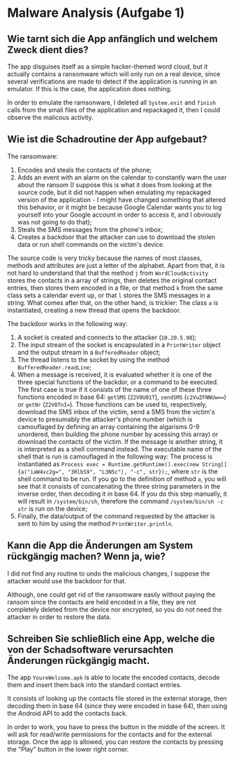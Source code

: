 #   Malware Analysis (Aufgabe 1)

##  Wie tarnt sich die App anfänglich und welchem Zweck dient dies?

The app disguises itself as a simple hacker-themed word cloud, but it actually contains a ransomware which will only run on a real device, since several verifications are made to detect if the application is running in an emulator. If this is the case, the application does nothing.

In order to emulate the ramsonware, I deleted all `System.exit` and `finish` calls from the smali files of the application and repackaged it, then I could observe the malicous activity.

##  Wie ist die Schadroutine der App aufgebaut?

The ransomware:

1. Encodes and steals the contacts of the phone;
2. Adds an event with an alarm on the calendar to constantly warn the user about the ransom (I suppose this is what it does from looking at the source code, but it did not happen when emulating my repackaged version of the application - I might have changed something that altered this behavior, or it might be because Google Calendar wants you to log yourself into your Google account in order to access it, and I obviously was not going to do that);
3. Steals the SMS messages from the phone's inbox;
4. Creates a backdoor that the attacker can use to download the stolen data or run shell commands on the victim's device.

The source code is very tricky because the names of most classes, methods and attributes are just a letter of the alphabet. Apart from that, it is not hard to understand that that the method `j` from `WordCloudActivity` stores the contacts in a array of strings, then deletes the original contact entries, then stores them encoded in a file, or that method `k` from the same class sets a calendar event up, or that `l` stores the SMS messages in a string. What comes after that, on the other hand, is trickier: The class `a` is instantiated, creating a new thread that opens the backdoor.

The backdoor works in the following way:

1. A socket is created and connects to the attacker (`10.20.5.98`);
2. The input stream of the socket is encapsulated in a `PrintWriter` object and the output stream in a `BufferedReader` object;
3. The thread listens to the socket by using the method `BufferedReader.readLine`;
4. When a message is received, it is evaluated whether it is one of the three special functions of the backdor, or a command to be executed. The first case is true if it consists of the name of one of these three functions encoded in base 64: `getSMS` (`Z2V0U01T`), `sendSMS` (`c2VuZFNNUw==`) or `getNr` (`Z2V0TnI=`). Those functions can be used to, respectively, download the SMS inbox of the victim, send a SMS from the victim's device to presumably the attacker's phone number (which is camouflaged by defining an array containing the algarisms 0-9 unordered, then building the phone number by acessing this array) or download the contacts of the victim. If the message is another string, it is interpreted as a shell command instead. The executable name of the shell that is run is camouflaged in the following way: The process is instantiated as `Process exec = Runtime.getRuntime().exec(new String[]{a("iaW4vc2g=", "3RlbS9", "L3N5c"), "-c", str});`, where `str` is the shell command to be run. If you go to the definition of method `a`, you will see that it consists of concatenating the three string parameters in the inverse order, then decoding it in base 64. If you do this step manually, it will result in `/system/bin/sh`, therefore the command `/system/bin/sh -c str` is run on the device;
5. Finally, the data/output of the command requested by the attacker is sent to him by using the method `PrintWriter.println`.

##  Kann die App die Änderungen am System rückgängig machen? Wenn ja, wie?

I did not find any routine to undo the malicious changes, I suppose the attacker would use the backdoor for that.

Although, one could get rid of the ransomware easily without paying the ransom since the contacts are held encoded in a file, they are not completely deleted from the device nor encrypted, so you do not need the attacker in order to restore the data.

##  Schreiben Sie schließlich eine App, welche die von der Schadsoftware verursachten Änderungen rückgängig macht.

The app `YoureWelcome.apk` is able to locate the encoded contacts, decode them and insert them back into the standard contact entries.

It consists of looking up the contacts file stored in the external storage, then decoding them in base 64 (since they were encoded in base 64), then using the Android API to add the contacts back.

In order to work, you have to press the button in the middle of the screen. It will ask for read/write permissions for the contacts and for the external storage. Once the app is allowed, you can restore the contacts by pressing the "Play" button in the lower right corner.